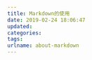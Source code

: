```yaml
---
title: Markdown的使用
date: 2019-02-24 18:06:47
updated:
categories:
tags:
urlname: about-markdown
---
```




<!-- more -->